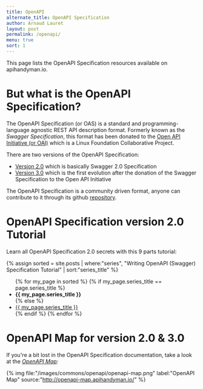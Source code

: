 ```yaml
---
title: OpenAPI
alternate_title: OpenAPI Specification
author: Arnaud Lauret
layout: post
permalink: /openapi/
menu: true
sort: 1
---
```


This page lists the OpenAPI Specification resources available on apihandyman.io.

# But what is the OpenAPI Specification?

The OpenAPI Specification (or OAS) is a standard and programming-language agnostic REST API description format.
Formerly known as the _Swagger Specification_, this format has been donated to the [Open API Initiative (or OAI)]([https://www.openapis.org/]) which is a Linux Foundation Collaborative Project.

There are two versions of the OpenAPI Specification:

- [Version 2.0](https://github.com/OAI/OpenAPI-Specification/blob/master/versions/2.0.md) which is basically Swagger 2.0 Specification
- [Version 3.0](https://github.com/OAI/OpenAPI-Specification/blob/master/versions/3.0.1.md) which is the first evolution after the donation of the Swagger Specification to the Open API Initiative

The OpenAPI Specification is a community driven format, anyone can contribute to it through its github [repository]([https://github.com/OAI/OpenAPI-Specification]).

# OpenAPI Specification version 2.0 Tutorial

Learn all OpenAPI Specification 2.0 secrets with this 9 parts tutorial:

{% assign sorted = site.posts | where:"series", "Writing OpenAPI (Swagger) Specification Tutorial" | sort:"series_title"  %}
<ul>
  {% for my_page in sorted %}
    {% if my_page.series_title == page.series_title %}
    <li><strong>{{ my_page.series_title }}</strong></li>
    {% else %}
    <li><a class="page-link" href="{{ my_page.url | prepend: site.baseurl }}">{{ my_page.series_title }}</a></li>
    {% endif %}
  {% endfor %}
</ul>

# OpenAPI Map for version 2.0 & 3.0

If you're a bit lost in the OpenAPI Specification documentation, take a look at the *[OpenAPI Map](http://openapi-map.apihandyman.io/):*

{% img file:"/images/commons/openapi/openapi-map.png" label:"OpenAPI Map" source:"http://openapi-map.apihandyman.io/" %}